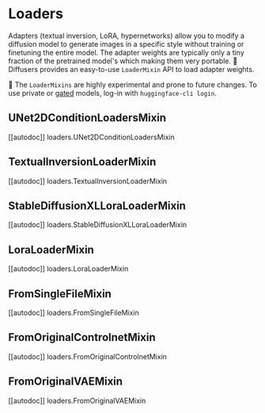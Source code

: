 <!--Copyright 2023 The HuggingFace Team. All rights reserved.

Licensed under the Apache License, Version 2.0 (the "License"); you may not use this file except in compliance with
the License. You may obtain a copy of the License at

http://www.apache.org/licenses/LICENSE-2.0

Unless required by applicable law or agreed to in writing, software distributed under the License is distributed on
an "AS IS" BASIS, WITHOUT WARRANTIES OR CONDITIONS OF ANY KIND, either express or implied. See the License for the
specific language governing permissions and limitations under the License.
-->

# Loaders

Adapters (textual inversion, LoRA, hypernetworks) allow you to modify a diffusion model to generate images in a specific style without training or finetuning the entire model. The adapter weights are typically only a tiny fraction of the pretrained model's which making them very portable. 🤗 Diffusers provides an easy-to-use `LoaderMixin` API to load adapter weights.

<Tip warning={true}>

🧪 The `LoaderMixins` are highly experimental and prone to future changes. To use private or [gated](https://huggingface.co/docs/hub/models-gated#gated-models) models, log-in with `huggingface-cli login`.

</Tip>

## UNet2DConditionLoadersMixin

[[autodoc]] loaders.UNet2DConditionLoadersMixin

## TextualInversionLoaderMixin

[[autodoc]] loaders.TextualInversionLoaderMixin

## StableDiffusionXLLoraLoaderMixin

[[autodoc]] loaders.StableDiffusionXLLoraLoaderMixin

## LoraLoaderMixin

[[autodoc]] loaders.LoraLoaderMixin

## FromSingleFileMixin

[[autodoc]] loaders.FromSingleFileMixin

## FromOriginalControlnetMixin

[[autodoc]] loaders.FromOriginalControlnetMixin

## FromOriginalVAEMixin

[[autodoc]] loaders.FromOriginalVAEMixin
